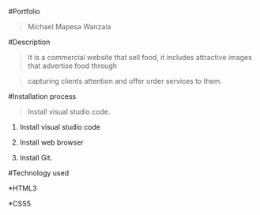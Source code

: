 #Portfolio
>Michael Mapesa Wanzala

#Description

>It is a commercial website that sell food, it includes attractive images that advertise food through

>capturing clients attention and offer order services to them.

#Installation process

>Install visual studio code.

1. Install visual studio code

2. Install  web browser

3. Install Git.

#Technology used

*HTML3

*CSS5